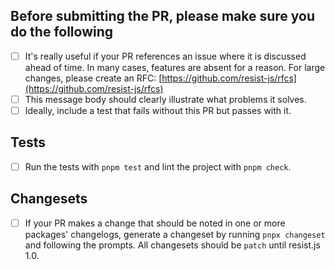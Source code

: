 ## Before submitting the PR, please make sure you do the following

- [ ] It's really useful if your PR references an issue where it is discussed ahead of time. In many cases, features are absent for a reason. For large changes, please create an RFC: [https://github.com/resist-js/rfcs](https://github.com/resist-js/rfcs)
- [ ] This message body should clearly illustrate what problems it solves.
- [ ] Ideally, include a test that fails without this PR but passes with it.

## Tests

- [ ] Run the tests with `pnpm test` and lint the project with `pnpm check`.

## Changesets

- [ ] If your PR makes a change that should be noted in one or more packages' changelogs, generate a changeset by running `pnpx changeset` and following the prompts. All changesets should be `patch` until resist.js 1.0.
